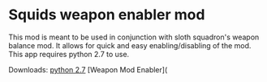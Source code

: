 # Squids weapon enabler mod
This mod is meant to be used in conjunction with sloth squadron's weapon balance mod.
It allows for quick and easy enabling/disabling of the mod.
This app requires python 2.7 to use.

Downloads:
[python 2.7](https://www.python.org/download/releases/2.7/)
[Weapon Mod Enabler](
